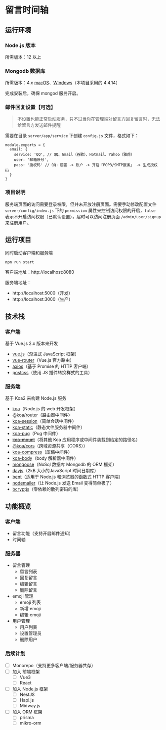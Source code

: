 # 留言时间轴

## 运行环境

### Node.js 版本

所需版本：12 以上

### Mongodb 数据库

所需版本：4.x [macOS](https://www.mongodb.com/docs/v4.4/tutorial/install-mongodb-on-os-x/)、[Windows](https://www.mongodb.com/docs/v4.4/tutorial/install-mongodb-on-windows/)（本项目采用的 4.4.14）

完成安装后，确保 mongod 服务开启。

### 邮件回复设置【可选】

> 不设置也能正常启动服务，只不过当你在管理端对留言方回复留言时，无法给留言方发送邮件提醒

需要在目录 `server/app/service` 下创建 `config.js` 文件，格式如下：

```node
module.exports = {
  email: {
    service: 'QQ', // QQ、Gmail（谷歌）、Hotmail、Yahoo（雅虎）
    user: '邮箱账号',
    pass: '授权码' // QQ：设置 -> 账户 -> 开启「POP3/SMTP服务」 -> 生成授权码
  }
}
```

### 项目说明

服务端页面的访问需要登录权限，但并未开放注册页面。需要手动修改配置文件 `server/config/index.js` 下的 `permission` 属性来控制访问权限的开启，`false` 表示不开启访问权限（已默认设置），届时可以访问注册页面 `/admin/user/signup` 来注册用户。

## 运行项目

同时启动客户端和服务端

```bash
npm run start
```

客户端地址：http://localhost:8080

服务端地址：

  - http://localhost:5000（开发）
  - http://localhost:3000（生产）

## 技术栈

### 客户端

基于 Vue.js 2.x 版本来开发

- [vue.js](https://cn.vuejs.org/index.html)（渐进式 JavaScript 框架）
- [vue-router](https://v3.router.vuejs.org/zh/installation.html)（Vue.js 官方路由）
- [axios](https://axios-http.com/docs/intro)（基于 Promise 的 HTTP 客户端）
- [postcss](https://postcss.org/)（使用 JS 插件转换样式的工具）

### 服务端

基于 Koa2 来构建 Node.js 服务

- [koa](https://koajs.com/)（Node.js 的 web 开发框架）
- [@koa/router](https://github.com/koajs/router)（路由器中间件）
- [koa-session](https://github.com/koajs/session)（简单会话中间件）
- [koa-static](https://github.com/koajs/static)（静态文件服务器中间件）
- [koa-pug](https://www.npmjs.com/package/koa-pug)（Pug 中间件）
- ~~[koa-mount](https://github.com/koajs/mount)~~（将其他 Koa 应用程序或中间件装载到给定的路径名）
- [@koa/cors](https://github.com/koajs/cors)（跨域资源共享（CORS））
- [koa-compress](https://github.com/koajs/compress)（压缩中间件）
- [koa-body](https://github.com/koajs/koa-body)（body 解析器中间件）
- [mongoose](https://mongoosejs.com/docs/4.x/)（NoSql 数据库 Mongodb 的 ORM 框架）
- [dayjs](https://day.js.org/zh-CN/)（2kB 大小的JavaScript 时间日期库）
- [bent](https://github.com/mikeal/bent)（适用于 Node.js 和浏览器的函数式 HTTP 客户端）
- [nodemailer](https://nodemailer.com/about/)（让 Node.js 发送 Email 变得简单极了）
- [bcryptjs](https://www.npmjs.com/package/bcryptjs)（零依赖的散列密码的库）

## 功能概览

### 客户端

- 留言功能（支持开启邮件通知）
- 时间轴

### 服务器

- 留言管理
  - 留言列表
  - 回复留言
  - 编辑留言
  - 删除留言
- emoji 管理
  - emoji 列表
  - 新增 emoji
  - 编辑 emoji
- 用户管理
  - 用户列表
  - 设置管理员
  - 删除用户

### 后续计划

- [ ] Monorepo（支持更多客户端/服务器共存）
- [ ] 加入 前端框架
  - [ ] Vue3
  - [ ] React
- [ ] 加入 Node.js 框架
  - [ ]  NestJS
  - [ ]  Hapi.js
  - [ ]  Midway.js
- [ ] 加入 ORM 框架
  - [ ] prisma
  - [ ] mikro-orm
